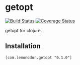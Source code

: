 # getopt

[![Build Status](https://travis-ci.org/wiseman/clj-getopt.png?branch=master)](https://travis-ci.org/wiseman/clj-getopt) [![Coverage Status](https://coveralls.io/repos/wiseman/clj-getopt/badge.png?branch=master)](https://coveralls.io/r/wiseman/clj-getopt?branch=master)

getopt for clojure.

## Installation

```
[com.lemonodor.getopt "0.1.0"]
```
